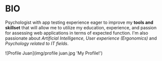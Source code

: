 # BIO

Psychologist with app testing experience eager to improve my **tools and
skillset** that will allow me to utilize my education, experience, and passion
for assessing web applications in terms of expected function. I'm also
passionate about _Artificial Intelligence_, _User experience (Ergonomics)_ and
_Psychology related to IT fields_.

![Profile Juan](img/profile juan.jpg 'My Profile!')
